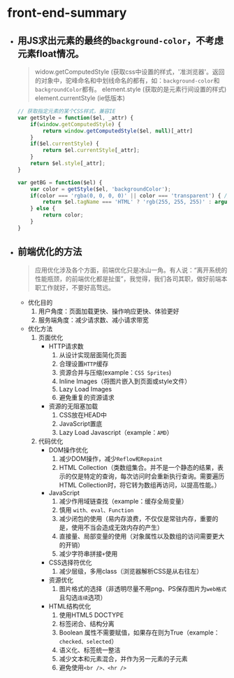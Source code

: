 # front-end-summary

- ## 用JS求出元素的最终的`background-color`，不考虑元素float情况。
    > widow.getComputedStyle (获取css中设置的样式，'准浏览器'。返回的对象中，驼峰命名和中划线命名的都有，如：`background-color`和`backgroundColor`都有。
    > element.style (获取的是元素行间设置的样式)
    > element.currentStyle (ie低版本)

    ```javascript
    // 获取指定元素的某个CSS样式，兼容IE
    var getStyle = function($el, _attr) {
        if(window.getComputedStyle) {
            return window.getComputedStyle($el, null)[_attr]
        }
        if($el.currentStyle) {
            return $el.currentStyle[_attr];
        }
        return $el.style[_attr];
    }

    var getBG = function($el) {
        var color = getStyle($el, 'backgroundColor');
        if(color === 'rgba(0, 0, 0, 0)' || color === 'transparent') { // 判断是否透明
            return $el.tagName === 'HTML' ? 'rgb(255, 255, 255)' : arguments.callee($el.parentNode, 'backgroundColor');
        } else {
            return color;
        }
    }
    ```

- ## 前端优化的方法

    > 应用优化涉及各个方面，前端优化只是冰山一角。有人说：“离开系统的性能瓶颈，的前端优化都是扯蛋”，我觉得，我们各司其职，做好前端本职工作就好，不要好高骛远。

    - 优化目的
        1. 用户角度：页面加载更快、操作响应更快、体验更好
        1. 服务端角度：减少请求数、减小请求带宽
    - 优化方法
        1. 页面优化
            - HTTP请求数
                1. 从设计实现层面简化页面
                1. 合理设置`HTTP`缓存
                1. 资源合并与压缩(example：`CSS Sprites`)
                1. Inline Images（将图片嵌入到页面或style文件）
                1. Lazy Load Images
                1. 避免重复的资源请求
            - 资源的无阻塞加载
                1. CSS放在HEAD中
                1. JavaScript置底
                1. Lazy Load Javascript（example：`AMD`）
        1. 代码优化
            - DOM操作优化
                1. 减少DOM操作，减少`Reflow和Repaint`
                1. HTML Collection（类数组集合。并不是一个静态的结果，表示的仅是特定的查询，每次访问时会重新执行查询。需要遍历 HTML Collection时，将它转为数组再访问，以提高性能。）
            - JavaScript
                1. 减少作用域链查找（example：缓存全局变量）
                1. 慎用 `with、eval、Function`
                1. 减少闭包的使用（易内存浪费，不仅仅是常驻内存，重要的是，使用不当会造成无效内存的产生）
                1. 直接量、局部变量的使用（对象属性以及数组的访问需要更大的开销）
                1. 减少字符串拼接`+`使用
            - CSS选择符优化
                1. 减少层级，多用class（浏览器解析CSS是从右往左）
            - 资源优化
                1. 图片格式的选择（非透明尽量不用png、PS保存图片为`web格式`且勾选`连续`选项）
            -  HTML结构优化
                1. 使用HTML5 DOCTYPE
                1. 标签闭合、结构分离
                1. Boolean 属性不需要赋值，如果存在则为True（example：`checked、selected`）
                1. 语义化、标签统一整洁
                1. 减少文本和元素混合，并作为另一元素的子元素
                1. 避免使用`<br />、<hr />`
